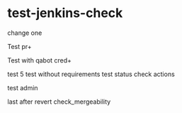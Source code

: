 # test-jenkins-check
change one

Test pr+

Test with qabot cred+

test 5
test without requirements
test status check actions

test admin

last after revert check_mergeability
